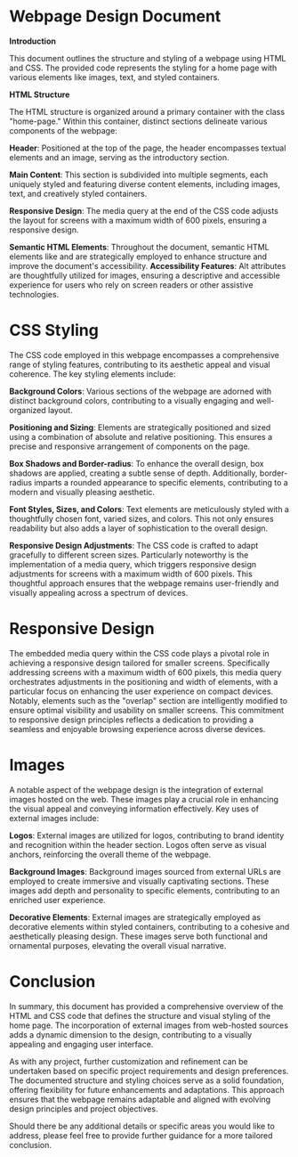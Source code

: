 # Webpage Design Document

**Introduction**

This document outlines the structure and styling of a webpage using HTML and CSS. The provided code represents the styling for a home page with various elements like images, text, and styled containers.

**HTML Structure**

The HTML structure is organized around a primary container with the class "home-page." Within this container, distinct sections delineate various components of the webpage:

**Header**: Positioned at the top of the page, the header encompasses textual elements and an image, serving as the introductory section.

**Main Content**: This section is subdivided into multiple segments, each uniquely styled and featuring diverse content elements, including images, text, and creatively styled containers.

**Responsive Design**: The media query at the end of the CSS code adjusts the layout for screens with a maximum width of 600 pixels, ensuring a responsive design.

**Semantic HTML Elements**: Throughout the document, semantic HTML elements like
and are strategically employed to enhance structure and improve the document's accessibility.
**Accessibility Features**: Alt attributes are thoughtfully utilized for images, ensuring a descriptive and accessible experience for users who rely on screen readers or other assistive technologies.

# CSS Styling

The CSS code employed in this webpage encompasses a comprehensive range of styling features, contributing to its aesthetic appeal and visual coherence. The key styling elements include:

**Background Colors**: Various sections of the webpage are adorned with distinct background colors, contributing to a visually engaging and well-organized layout.

**Positioning and Sizing**: Elements are strategically positioned and sized using a combination of absolute and relative positioning. This ensures a precise and responsive arrangement of components on the page.

**Box Shadows and Border-radius**: To enhance the overall design, box shadows are applied, creating a subtle sense of depth. Additionally, border-radius imparts a rounded appearance to specific elements, contributing to a modern and visually pleasing aesthetic.

**Font Styles, Sizes, and Colors**: Text elements are meticulously styled with a thoughtfully chosen font, varied sizes, and colors. This not only ensures readability but also adds a layer of sophistication to the overall design.

**Responsive Design Adjustments**: The CSS code is crafted to adapt gracefully to different screen sizes. Particularly noteworthy is the implementation of a media query, which triggers responsive design adjustments for screens with a maximum width of 600 pixels. This thoughtful approach ensures that the webpage remains user-friendly and visually appealing across a spectrum of devices.

# Responsive Design

The embedded media query within the CSS code plays a pivotal role in achieving a responsive design tailored for smaller screens. Specifically addressing screens with a maximum width of 600 pixels, this media query orchestrates adjustments in the positioning and width of elements, with a particular focus on enhancing the user experience on compact devices. Notably, elements such as the "overlap" section are intelligently modified to ensure optimal visibility and usability on smaller screens. This commitment to responsive design principles reflects a dedication to providing a seamless and enjoyable browsing experience across diverse devices.


# Images

A notable aspect of the webpage design is the integration of external images hosted on the web. These images play a crucial role in enhancing the visual appeal and conveying information effectively. Key uses of external images include:

**Logos**: External images are utilized for logos, contributing to brand identity and recognition within the header section. Logos often serve as visual anchors, reinforcing the overall theme of the webpage.

**Background Images**: Background images sourced from external URLs are employed to create immersive and visually captivating sections. These images add depth and personality to specific elements, contributing to an enriched user experience.

**Decorative Elements**: External images are strategically employed as decorative elements within styled containers, contributing to a cohesive and aesthetically pleasing design. These images serve both functional and ornamental purposes, elevating the overall visual narrative.


# Conclusion

In summary, this document has provided a comprehensive overview of the HTML and CSS code that defines the structure and visual styling of the home page. The incorporation of external images from web-hosted sources adds a dynamic dimension to the design, contributing to a visually appealing and engaging user interface.

As with any project, further customization and refinement can be undertaken based on specific project requirements and design preferences. The documented structure and styling choices serve as a solid foundation, offering flexibility for future enhancements and adaptations. This approach ensures that the webpage remains adaptable and aligned with evolving design principles and project objectives.

Should there be any additional details or specific areas you would like to address, please feel free to provide further guidance for a more tailored conclusion.



